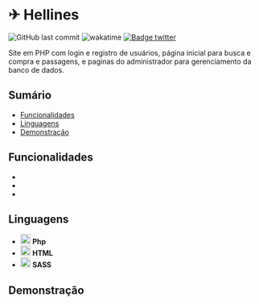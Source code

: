 # ✈ Hellines 

![GitHub last commit](https://img.shields.io/github/last-commit/aaneleh/hellines)
![wakatime](https://wakatime.com/badge/user/63a62ebf-02b8-40ab-b01b-99f672dace05/project/e6d66fff-3abb-4d1d-aa3a-fec7a152c43f.svg)
[![Badge twitter](https://img.shields.io/twitter/follow/helena_kurzzz)](https://twitter.com/helena_kurzzz)

Site em PHP com login e registro de usuários, página inicial para busca e compra e passagens, e paginas do administrador para gerenciamento da banco de dados.

## Sumário

* [Funcionalidades](#funcionalidades)
* [Linguagens](#linguagens)
* [Demonstração](#desmonstração)

## Funcionalidades

- 
- 
- 

## Linguagens

- <img src="https://cdn.jsdelivr.net/gh/devicons/devicon/icons/php/php-original.svg"  width="20px" height="auto" /> **Php**
- <img src="https://cdn.jsdelivr.net/gh/devicons/devicon/icons/html5/html5-original.svg"  width="20px" height="auto" /> **HTML**
- <img src="https://cdn.jsdelivr.net/gh/devicons/devicon/icons/sass/sass-original.svg"  width="20px" height="auto" /> **SASS**

## Demonstração

